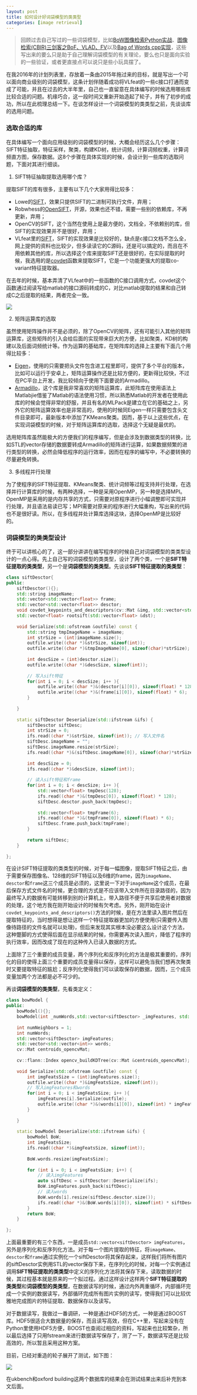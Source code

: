 ```yaml
---
layout: post
title: 如何设计好词袋模型的类类型
categories: [image retrieval]
---
```


>回顾过去自己写过的一些词袋模型，比如[BoW图像检索Python实战](http://yongyuan.name/blog/practical-BoW-for-image-retrieval-with-python.html)、[图像检索(CBIR)三剑客之BoF、VLAD、FV](http://yongyuan.name/blog/BoF-VLAD-FV.html)以及[Bag of Words cpp实现](http://yongyuan.name/blog/bag-of-words-cpp-implement.html)，这些写出来的要么只是助于自己理解词袋模型的有关理论，要么也只是面向实验的一些验证，或者更直接点可以说只是些小玩具摆了。

在我2016年的计划列表里，存放着一条由2015年拖过来的目标，就是写出一个可以面向商业级别的词袋模型，这条计划伴随着成功将VLfeat的一些c接口打通而变成了可能，并且在过去的大半年里，自己也一直留意在具体编写的时候选用哪些库比较合适的问题。机缘巧合，这一段时间又重新开始造起了轮子，并有了初步的成功，所以在此梳理总结一下。在谈怎样设计一个词袋模型的类类型之前，先谈谈库的选用问题。

### 选取合适的库

在具体编写一个面向应用级别的词袋模型的时候，大概会经历这么几个步骤：SIFT特征抽取，特征采样，聚类，构建KD树，统计词频，计算词频权重，计算词频直方图，保存数据。这8个步骤在具体实现的时候，会设计到一些库的选取问题，下面对其进行细谈。

1) SIFT特征抽取提取选用哪个库？

提取SIFT的库有很多，主要有以下几个大家用得比较多：

- Lowe的[SIFT](http://www.cs.ubc.ca/~lowe/keypoints/)，效果只提供SIFT的二进制可执行文件，弃用；
- Robwhess的[OpenSIFT](https://github.com/robwhess/opensift)，开源，效果也还不错，需要一些别的依赖库，不再更新，弃用；
- OpenCV的SIFT，这个当然在使用上是最方便的，文档全，不依赖别的库，但SIFT的实现效果并不是很好，弃用；
- VLfeat里的[SIFT](http://www.vlfeat.org/overview/sift.html)，SIFT的实现效果是比较好的，缺点是c接口文档不怎么全，网上提供的资料也比较少，但多读读它的C源码，还是可以搞定的，而且在不用依赖其他的库，所以选择这个库来提取SIFT还是很好的，在实际提取的时候，我选用的是[covdet](http://www.vlfeat.org/overview/covdet.html)函数来提取SIFT，它是一个功能更强大的提取co-variant特征提取器。

在去年的时候，基本弄清了VLfeat中的一些函数的C接口调用方式，covdet这个函数通过阅读写给matlab的接口源码转成的C，对比matlab提取的结果和自己转成C之后提取的结果，两者完全一致。

![](http://i300.photobucket.com/albums/nn17/willard-yuan/blog/designBoWmodel_zpsd6dy38tv.png)

2) 矩阵运算库的选取

虽然使用矩阵操作并不是必须的，除了OpenCV的矩阵，还有可能引入其他的矩阵运算库，这些矩阵的引入会给后面的实现带来巨大的方便，比如聚类，KD树的构建以及后面词频统计等。作为运算的基础库，在矩阵库的选择上主要有下面几个用得比较多：

- [Eigen](http://eigen.tuxfamily.org/)，使用的只需要把头文件包含进工程里即可，提供了多个平台的版本，比如可以运行于安卓上，矩阵运算操作还是比较方便的，更新得比较快，不过在PC平台上开发，我比较倾向于使用下面要说的Armadillo。
- [Armadillo](http://arma.sourceforge.net/download.html)，这个库是我非常喜欢的矩阵运算库，此矩阵库在使用语法上Matlabjie借鉴了Matlab的语法使用习惯，所以熟悉Matlab的开发者在使用此库的时候会觉得非常的舒服，并且有名的MLPack是建立在它的基础之上，另外它的矩阵运算效率也是非常高的，使用的时候同Eigen一样只需要包含头文件目录即可，最新版本中添加了KMeans聚类。因而，基于以上这些优点，在实现词袋模型的时候，对于矩阵运算库的选取，选择这个无疑是最优的。

选用矩阵库虽然能极大的方便我们的程序编写，但是会涉及到数据类型的转换，比如STL的vector存储的数据要转成Armadillo的矩阵进行运算，如果数据频繁的进行类型的转换，必然会降低程序的运行效率，因而在程序的编写中，不必要转换的尽量避免转换。

3) 多线程并行处理

为了使程序的SIFT特征提取、KMeans聚类、统计词频等过程支持并行处理，在选择并行计算库的时候，有两种选择，一种是采用OpenMP，另一种是选择MPI。OpenMP是采用的是内存共享的方式，只需要对原程序进行小幅调整即可实现并行处理，并且语法易读已写；MPI需要对原来的程序进行大幅重构，写出来的代码也不是很好读。所以，在多线程并处计算库选择这块，选择OpenMP是比较好的。

### 词袋模型的类类型设计

终于可以讲核心的了，这一部分讲讲在编写程序的时候自己对词袋模型的类类型设计的一点心得。先上自己写的词袋模型的类类型，设计了两个类，一个是**SIFT特征提取的类类型**，另一个是**词袋模型的类类型**。先谈谈**SIFT特征提取的类类型**：

```cpp
class siftDesctor{
public:
    siftDesctor(){};
    std::string imageName;
    std::vector<std::vector<float>> frame;
    std::vector<std::vector<float>> desctor;
    void covdet_keypoints_and_descriptors(cv::Mat &img, std::vector<std::vector<float>> &frames, std::vector<std::vector<float>> &desctor, bool rooSIFT, bool verbose);
    std::vector<float> rootsift(std::vector<float> &dst);
    
    void Serialize(std::ofstream &outfile) const {
        std::string tmpImageName = imageName;
        int strSize = (int)imageName.size();
        outfile.write((char *)&strSize, sizeof(int));
        outfile.write((char *)&tmpImageName[0], sizeof(char)*strSize); // 写入文件名
        
        int descSize = (int)desctor.size();
        outfile.write((char *)&descSize, sizeof(int));
        
        // 写入sift特征
        for(int i = 0; i < descSize; i++ ){
            outfile.write((char *)&(desctor[i][0]), sizeof(float) * 128);
            outfile.write((char *)&(frame[i][0]), sizeof(float) * 6);
        }
        
    }
    
    static siftDesctor Deserialize(std::ifstream &ifs) {
        siftDesctor siftDesc;
        int strSize = 0;
        ifs.read((char *)&strSize, sizeof(int)); // 写入文件名
        siftDesc.imageName = "";
        siftDesc.imageName.resize(strSize);
        ifs.read((char *)&(siftDesc.imageName[0]), sizeof(char)*strSize); // 读入文件名
        
        int descSize = 0;
        ifs.read((char *)&descSize, sizeof(int));
        
        // 读入sift特征和frame
        for(int i = 0; i < descSize; i++ ){
            std::vector<float> tmpDesc(128);
            ifs.read((char *)&(tmpDesc[0]), sizeof(float) * 128);
            siftDesc.desctor.push_back(tmpDesc);
            
            std::vector<float> tmpFrame(6);
            ifs.read((char *)&(tmpFrame[0]), sizeof(float) * 6);
            siftDesc.frame.push_back(tmpFrame);
        }
        
        return siftDesc;
    }
    
};
```

在设计SIFT特征提取的类类型的时候，对于每一幅图像，提取SIFT特征之后，由于需要保存图像名、128维的SIFT特征以及6维的frame，因为`imageName`、`desctor`和`frame`这三个成员是必须的，这里说一下对于`imageName`这个成员，在最后保存方式文件名的时候，更合理的方式是不应该带入文件所在目录路径的，因为最终写入的数据有可能转移到别的计算机上，带入路径不便于共享后使用者对数据的处理，这个地方我在刚开始设计的时候有欠考虑。另外，刚开始在设计`covdet_keypoints_and_descriptors()`方法的时候，是在方法里读入图片然后在提取特征的，当时想得是想让这样一个特征提取器更加的方便使用(只需要传入图像待路径的文件名就可以处理)，但后来发现其实根本没必要这么设计这个方法，这种蹩脚的方式使得后面在显示结果的时候，你需要再次读入图片，降低了程序的执行效率，因而改成了现在的这种传入已读入数据的方式。

上面除了三个重要的成员变量，两个序列化和反序列化的方法是极其重要的，序列化的目的使得上面三个重要的成员变量得以保存，这样可以避免当我们想再次聚类时又要提取特征的尴尬；反序列化使得我们可以读取保存的数据，因而，三个成员变量加两个方法都是必不可少的。

再谈**词袋模型的类类型**，先看类定义：

```cpp
class bowModel {
public:
    bowModel(){};
    bowModel(int _numWords,std::vector<siftDesctor> _imgFeatures, std::vector<std::vector<int>> _words):numWords(_numWords),imgFeatures(_imgFeatures),words(_words){};
    
    int numNeighbors = 1;
    int numWords;
    std::vector<siftDesctor> imgFeatures;
    std::vector<std::vector<int>> words;
    cv::Mat centroids_opencvMat;
    
    cv::flann::Index opencv_buildKDTree(cv::Mat &centroids_opencvMat);
    
    void Serialize(std::ofstream &outfile) const {
        int imgFeatsSize = (int)imgFeatures.size();
        outfile.write((char *)&imgFeatsSize, sizeof(int));
        // 写入imgFeatures和words
        for(int i = 0; i < imgFeatsSize; i++ ){
            imgFeatures[i].Serialize(outfile);
            outfile.write((char *)&(words[i][0]), sizeof(int) * imgFeatures[i].desctor.size());
        }
        
    }
    
    static bowModel Deserialize(std::ifstream &ifs) {
        bowModel BoW;
        int imgFeatsSize;
        ifs.read((char *)&imgFeatsSize, sizeof(int));
        
        BoW.words.resize(imgFeatsSize);
        
        for (int i = 0; i < imgFeatsSize; i++) {
            // 读入imgFeatures
            auto siftDesc = siftDesctor::Deserialize(ifs);
            BoW.imgFeatures.push_back(siftDesc);
            // 读入words
            BoW.words[i].resize(siftDesc.desctor.size());
            ifs.read((char *)&(BoW.words[i][0]), sizeof(int) * siftDesc.desctor.size());
        }
        return BoW;
    }
    
};
```

上面最重要的有三个东西，一是成员`std::vector<siftDesctor> imgFeatures`，另外是序列化和反序列化方法。对于每一个图片提取的特征，将`imageName`、`desctor`和`frame`通过实例化一个siftDesctor将其保存起来，这样我们将所有图片的siftDesctor实例用STL的vector保存下来，在序列化的时候，对每一个实例通过调用**SIFT特征提取的类类型**中定义的序列化方法将其保存下来，读取数据的时候，其过程基本就是原来的一个拟过程。通过这样设计这样两个**SIFT特征提取的类类型**和**词袋模型的类类型**，在数据读写的时候，通过内外两重循环，内部循环完成一个实例的数据读写，外部循环完成所有图片实例的读写，使得我们可以比较优雅地完成图片的特征提取、数据保存以及读写。

对于数据读写，我做过一番调研，一种是通过HDF5的方式，一种是通过BOOST库。HDF5很适合大数据量的保存，而且读写高效，但在C++里，写起来没有在Python里使用HDF5方便，BOOST也查阅过相应的资料，写起来也比较繁杂，所以最后选择了只用fstream来进行数据读写保存了，测了一下，数据读写还是比较高效的，所以暂且采用这种方案。

目前，已经对重造的轮子展开了测试，如下图：

![](http://i300.photobucket.com/albums/nn17/willard-yuan/blog/Screen%20Shot%202016-03-27%20at%2022.53.23_zpsv3l1qukh.png)

在ukbench和oxford building这两个数据库的结果会在测试结果出来后补充到本文后面。










